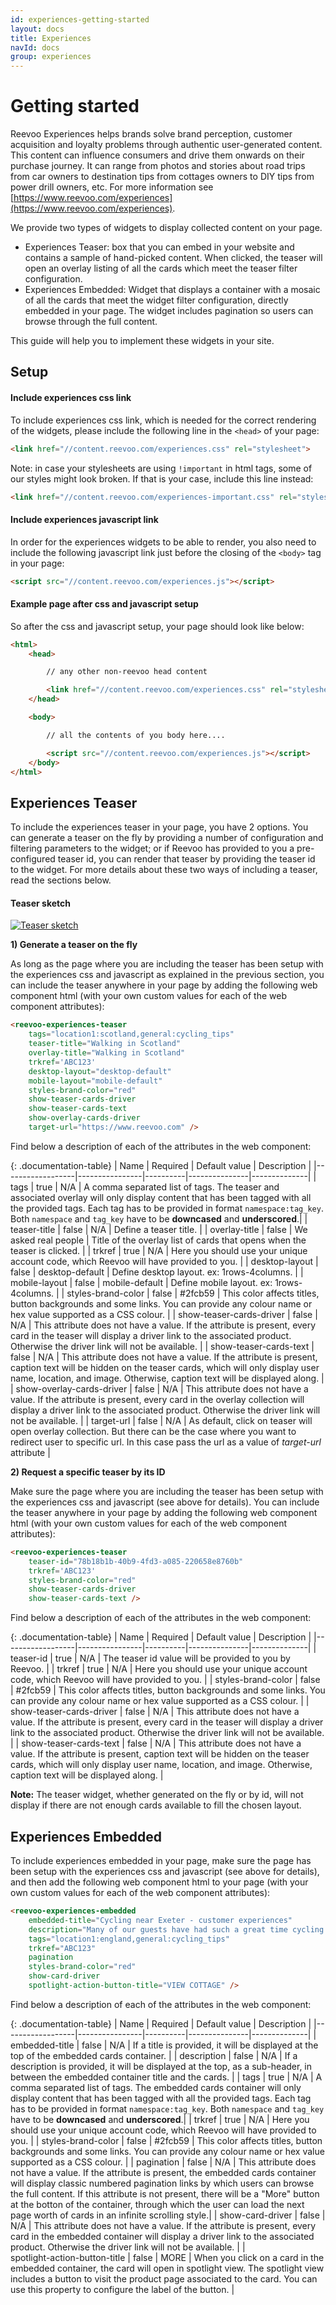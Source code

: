 ```yaml
---
id: experiences-getting-started
layout: docs
title: Experiences
navId: docs
group: experiences
---
```


# Getting started

Reevoo Experiences helps brands solve brand perception, customer acquisition and loyalty problems through authentic user-generated content. This content can influence consumers and drive them onwards on their purchase journey. It can range from photos and stories about road trips from car owners to destination tips from cottages owners to DIY tips from power drill owners, etc. For more information see [https://www.reevoo.com/experiences](https://www.reevoo.com/experiences).

We provide two types of widgets to display collected content on your page.

- Experiences Teaser: box that you can embed in your website and contains a sample of hand-picked content. When clicked, the teaser will open an overlay listing of all the cards which meet the teaser filter configuration.
- Experiences Embedded: Widget that displays a container with a mosaic of all the cards that meet the widget filter configuration, directly embedded in your page. The widget includes pagination so users can browse through the full content.

This guide will help you to implement these widgets in your site.

## Setup

#### Include experiences css link

To include experiences css link, which is needed for the correct rendering of the widgets, please include the following line in the `<head>` of your page:

```html
<link href="//content.reevoo.com/experiences.css" rel="stylesheet">
```

Note: in case your stylesheets are using `!important` in html tags, some of our styles might look broken. If that is your case, include this line instead:

```html
<link href="//content.reevoo.com/experiences-important.css" rel="stylesheet">
```

#### Include experiences javascript link

In order for the experiences widgets to be able to render, you also need to include the following javascript link just before the closing of the `<body>` tag in your page:

```html
<script src="//content.reevoo.com/experiences.js"></script>
```

#### Example page after css and javascript setup

So after the css and javascript setup, your page should look like below:

```html
<html>
    <head>

        // any other non-reevoo head content

        <link href="//content.reevoo.com/experiences.css" rel="stylesheet">
    </head>

    <body>

        // all the contents of you body here....

        <script src="//content.reevoo.com/experiences.js"></script>
    </body>
</html>
```


## Experiences Teaser

To include the experiences teaser in your page, you have 2 options. You can generate a teaser on the fly by providing a number of configuration and filtering parameters to the widget; or if Reevoo has provided
to you a pre-configured teaser id, you can render that teaser by providing the teaser id to the widget. For more details about these two ways of including a teaser, read the sections
below.

#### Teaser sketch

[![Teaser sketch](/images/teaser_sketch.svg)](/images/teaser_sketch.svg)

**1) Generate a teaser on the fly**

As long as the page where you are including the teaser has been setup with the experiences css and javascript as explained in the previous section, you can include the teaser
anywhere in your page by adding the following web component html (with your own custom values for each of the web component attributes):

```html
<reevoo-experiences-teaser
    tags="location1:scotland,general:cycling_tips"
    teaser-title="Walking in Scotland"
    overlay-title="Walking in Scotland"
    trkref='ABC123'
    desktop-layout="desktop-default"
    mobile-layout="mobile-default"
    styles-brand-color="red"
    show-teaser-cards-driver
    show-teaser-cards-text
    show-overlay-cards-driver
    target-url="https://www.reevoo.com" />
```

Find below a description of each of the attributes in the web component:

{: .documentation-table}
| Name             | Required | Default value | Description |
|------------------|----------------|----------|---------------|--------------|
| tags | true | N/A | A comma separated list of tags. The teaser and associated overlay will only display content that has been tagged with all the provided tags. Each tag has to be provided in format `namespace:tag_key`. Both `namespace` and `tag_key` have to be **downcased** and **underscored**.|
| teaser-title | false | N/A | Define a teaser title. |
| overlay-title | false | We asked real people | Title of the overlay list of cards that opens when the teaser is clicked. |
| trkref | true | N/A | Here you should use your unique account code, which Reevoo will have provided to you. |
| desktop-layout | false | desktop-default | Define desktop layout. ex: 1rows-4columns. |
| mobile-layout | false | mobile-default | Define mobile layout. ex: 1rows-4columns. |
| styles-brand-color | false | #2fcb59 | This color affects titles, button backgrounds and some links. You can provide any colour name or hex value supported as a CSS colour. |
| <nobr>show&#45;teaser&#45;cards&#45;driver</nobr> | false | N/A | This attribute does not have a value. If the attribute is present, every card in the teaser will display a driver link to the associated product. Otherwise the driver link will not be available. |
| show-teaser-cards-text | false | N/A | This attribute does not have a value. If the attribute is present, caption text will be hidden on the teaser cards, which will only display user name, location, and image. Otherwise, caption text will be displayed along. |
| <nobr>show&#45;overlay&#45;cards&#45;driver</nobr> | false | N/A | This attribute does not have a value. If the attribute is present, every card in the overlay collection will display a driver link to the associated product. Otherwise the driver link will not be available. |
| target-url | false | N/A | As default, click on teaser will open overlay collection. But there can be the case where you want to redirect user to specific url. In this case pass the url as a value of *target-url* attribute |

**2) Request a specific teaser by its ID**

Make sure the page where you are including the teaser has been setup with the experiences css and javascript (see above for details). You can include the teaser
anywhere in your page by adding the following web component html (with your own custom values for each of the web component attributes):

```html
<reevoo-experiences-teaser
    teaser-id="78b18b1b-40b9-4fd3-a085-220658e8760b"
    trkref='ABC123'
    styles-brand-color="red"
    show-teaser-cards-driver
    show-teaser-cards-text />
```

Find below a description of each of the attributes in the web component:

{: .documentation-table}
| Name             | Required | Default value | Description |
|------------------|----------------|----------|---------------|--------------|
| teaser-id | true | N/A | The teaser id value will be provided to you by Reevoo. |
| trkref | true | N/A | Here you should use your unique account code, which Reevoo will have provided to you. |
| styles-brand-color | false | #2fcb59 | This color affects titles, button backgrounds and some links. You can provide any colour name or hex value supported as a CSS colour. |
| <nobr>show&#45;teaser&#45;cards&#45;driver</nobr> | false | N/A | This attribute does not have a value. If the attribute is present, every card in the teaser will display a driver link to the associated product. Otherwise the driver link will not be available. |
| show-teaser-cards-text | false | N/A | This attribute does not have a value. If the attribute is present, caption text will be hidden on the teaser cards, which will only display user name, location, and image. Otherwise, caption text will be displayed along. |


**Note:** The teaser widget, whether generated on the fly or by id, will not display if there are not enough cards available to fill the chosen layout.


## Experiences Embedded

To include experiences embedded in your page, make sure the page has been setup with the experiences css and javascript (see above for details), and then add the following web component html to your page (with your own custom values for each of the web component attributes):


```html
<reevoo-experiences-embedded
    embedded-title="Cycling near Exeter - customer experiences"
    description="Many of our guests have had such a great time cycling near Exeter that they were happy to share some of their cycling experiences with others. Their experiences were independently collected by Reevoo, the company that also collects and displays the reviews on our website."
    tags="location1:england,general:cycling_tips"
    trkref="ABC123"
    pagination
    styles-brand-color="red"
    show-card-driver
    spotlight-action-button-title="VIEW COTTAGE" />
```

Find below a description of each of the attributes in the web component:

{: .documentation-table}
| Name             | Required | Default value | Description |
|------------------|----------------|----------|---------------|--------------|
| embedded-title | false | N/A | If a title is provided, it will be displayed at the top of the embedded cards container. |
| description | false | N/A | If a description is provided, it will be displayed at the top, as a sub-header, in between the embedded container title and the cards. |
| tags | true | N/A | A comma separated list of tags. The embedded cards container will only display content that has been tagged with all the provided tags. Each tag has to be provided in format `namespace:tag_key`. Both `namespace` and `tag_key` have to be **downcased** and **underscored**.|
| trkref | true | N/A | Here you should use your unique account code, which Reevoo will have provided to you. |
| styles-brand-color | false | #2fcb59 | This color affects titles, button backgrounds and some links. You can provide any colour name or hex value supported as a CSS colour. |
| pagination | false | N/A | This attribute does not have a value. If the attribute is present, the embedded cards container will display classic numbered pagination links by which users can browse the full content. If this attribute is not present, there will be a "More" button at the botton of the container, through which the user can load the next page worth of cards in an infinite scrolling style.|
| <nobr>show-card-driver</nobr> | false | N/A | This attribute does not have a value. If the attribute is present, every card in the embedded container will display a driver link to the associated product. Otherwise the driver link will not be available. |
| <nobr>spotlight-action-button-title</nobr> | false | MORE | When you click on a card in the embedded container, the card will open in spotlight view. The spotlight view includes a button to visit the product page associated to the card. You can use this property to configure the label of the button. |
